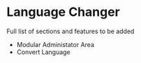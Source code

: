 # Language Changer

Full list of sections and features to be added

* Modular Administator Area
* Convert Language